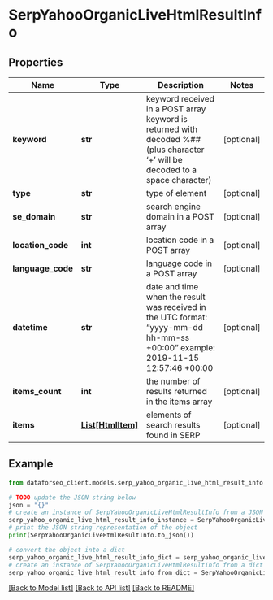 # SerpYahooOrganicLiveHtmlResultInfo


## Properties

Name | Type | Description | Notes
------------ | ------------- | ------------- | -------------
**keyword** | **str** | keyword received in a POST array keyword is returned with decoded %## (plus character ‘+’ will be decoded to a space character) | [optional] 
**type** | **str** | type of element | [optional] 
**se_domain** | **str** | search engine domain in a POST array | [optional] 
**location_code** | **int** | location code in a POST array | [optional] 
**language_code** | **str** | language code in a POST array | [optional] 
**datetime** | **str** | date and time when the result was received in the UTC format: “yyyy-mm-dd hh-mm-ss +00:00” example: 2019-11-15 12:57:46 +00:00 | [optional] 
**items_count** | **int** | the number of results returned in the items array | [optional] 
**items** | [**List[HtmlItem]**](HtmlItem.md) | elements of search results found in SERP | [optional] 

## Example

```python
from dataforseo_client.models.serp_yahoo_organic_live_html_result_info import SerpYahooOrganicLiveHtmlResultInfo

# TODO update the JSON string below
json = "{}"
# create an instance of SerpYahooOrganicLiveHtmlResultInfo from a JSON string
serp_yahoo_organic_live_html_result_info_instance = SerpYahooOrganicLiveHtmlResultInfo.from_json(json)
# print the JSON string representation of the object
print(SerpYahooOrganicLiveHtmlResultInfo.to_json())

# convert the object into a dict
serp_yahoo_organic_live_html_result_info_dict = serp_yahoo_organic_live_html_result_info_instance.to_dict()
# create an instance of SerpYahooOrganicLiveHtmlResultInfo from a dict
serp_yahoo_organic_live_html_result_info_from_dict = SerpYahooOrganicLiveHtmlResultInfo.from_dict(serp_yahoo_organic_live_html_result_info_dict)
```
[[Back to Model list]](../README.md#documentation-for-models) [[Back to API list]](../README.md#documentation-for-api-endpoints) [[Back to README]](../README.md)


